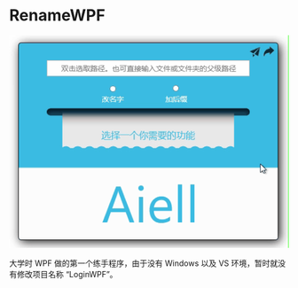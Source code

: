 # RenameWPF

![RenameWPF](renameWPF.gif)

大学时 WPF 做的第一个练手程序，由于没有 Windows 以及 VS 环境，暂时就没有修改项目名称 “LoginWPF”。
